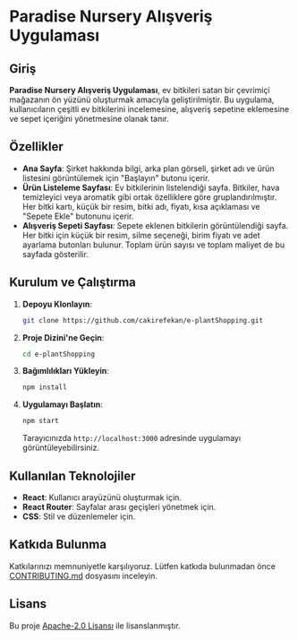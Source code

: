 # Paradise Nursery Alışveriş Uygulaması

## Giriş
**Paradise Nursery Alışveriş Uygulaması**, ev bitkileri satan bir çevrimiçi mağazanın ön yüzünü oluşturmak amacıyla geliştirilmiştir. Bu uygulama, kullanıcıların çeşitli ev bitkilerini incelemesine, alışveriş sepetine eklemesine ve sepet içeriğini yönetmesine olanak tanır.

## Özellikler
- **Ana Sayfa**: Şirket hakkında bilgi, arka plan görseli, şirket adı ve ürün listesini görüntülemek için "Başlayın" butonu içerir.
- **Ürün Listeleme Sayfası**: Ev bitkilerinin listelendiği sayfa. Bitkiler, hava temizleyici veya aromatik gibi ortak özelliklere göre gruplandırılmıştır. Her bitki kartı, küçük bir resim, bitki adı, fiyatı, kısa açıklaması ve "Sepete Ekle" butonunu içerir.
- **Alışveriş Sepeti Sayfası**: Sepete eklenen bitkilerin görüntülendiği sayfa. Her bitki için küçük bir resim, silme seçeneği, birim fiyatı ve adet ayarlama butonları bulunur. Toplam ürün sayısı ve toplam maliyet de bu sayfada gösterilir.

## Kurulum ve Çalıştırma
1. **Depoyu Klonlayın**:
   ```bash
   git clone https://github.com/cakirefekan/e-plantShopping.git
   ```
2. **Proje Dizini'ne Geçin**:
   ```bash
   cd e-plantShopping
   ```
3. **Bağımlılıkları Yükleyin**:
   ```bash
   npm install
   ```
4. **Uygulamayı Başlatın**:
   ```bash
   npm start
   ```
   Tarayıcınızda `http://localhost:3000` adresinde uygulamayı görüntüleyebilirsiniz.

## Kullanılan Teknolojiler
- **React**: Kullanıcı arayüzünü oluşturmak için.
- **React Router**: Sayfalar arası geçişleri yönetmek için.
- **CSS**: Stil ve düzenlemeler için.

## Katkıda Bulunma
Katkılarınızı memnuniyetle karşılıyoruz. Lütfen katkıda bulunmadan önce [CONTRIBUTING.md](CONTRIBUTING.md) dosyasını inceleyin.

## Lisans
Bu proje [Apache-2.0 Lisansı](LICENSE) ile lisanslanmıştır.

